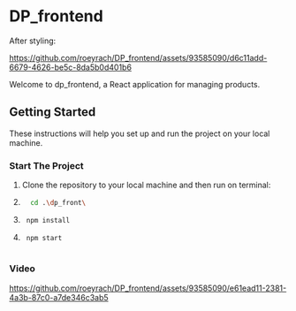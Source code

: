 # DP_frontend

After styling:



https://github.com/roeyrach/DP_frontend/assets/93585090/d6c11add-6679-4626-be5c-8da5b0d401b6



Welcome to dp_frontend, a React application for managing products.

## Getting Started

These instructions will help you set up and run the project on your local machine.

### Start The Project

1. Clone the repository to your local machine and then run on terminal:
   
2.  ```bash
      cd .\dp_front\
3.   ```bash
      npm install

4.   ```bash
      npm start
   

### Video

https://github.com/roeyrach/DP_frontend/assets/93585090/e61ead11-2381-4a3b-87c0-a7de346c3ab5


